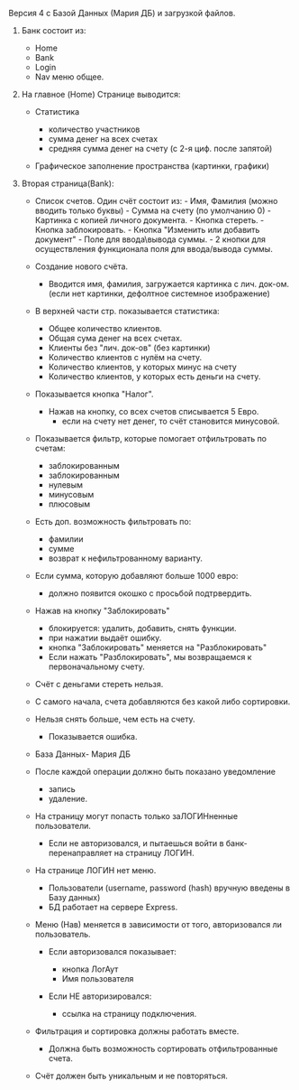 Версия 4 с Базой Данных (Мария ДБ) и загрузкой файлов.

1. Банк состоит из:

    - Home
    - Bank
    - Login
    - Nav меню общее.

2. На главное (Home) Странице выводится:

    - Статистика

        - количество участников
        - сумма денег на всех счетах
        - средняя сумма денег на счету (с 2-я циф. после запятой)

    - Графическое заполнение пространства (картинки, графики)

3. Вторая страница(Bank):

    - Список счетов.
      Один счёт состоит из: - Имя, Фамилия (можно вводить только буквы) - Сумма на счету (по умолчанию 0) - Картинка с копией личного документа. - Кнопка стереть. - Кнопка заблокировать. - Кнопка "Изменить или добавить документ" - Поле для ввода\вывода суммы. - 2 кнопки для осуществления функционала поля для ввода/вывода суммы.

    - Создание нового счёта.
        - Вводится имя, фамилия, загружается картинка с лич. док-ом.
          (если нет картинки, дефолтное системное изображение)
    - В верхней части стр. показывается статистика:

        - Общее количество клиентов.
        - Общая сума денег на всех счетах.
        - Клиенты без "лич. док-ов" (без картинки)
        - Количество клиентов с нулём на счету.
        - Количество клиентов, у которых минус на счету
        - Количество клиентов, у которых есть деньги на счету.

    - Показывается кнопка "Налог".
        - Нажав на кнопку, со всех счетов списывается 5 Евро.
            - если на счету нет денег, то счёт становится минусовой.
    - Показывается фильтр, которые помогает отфильтровать по счетам:

        - заблокированным
        - заблокированным
        - нулевым
        - минусовым
        - плюсовым

    - Есть доп. возможность фильтровать по:

        - фамилии
        - сумме
        - возврат к нефильтрованному варианту.

    - Если сумма, которую добавляют больше 1000 евро:

        - должно появится окошко с просьбой подтрвердить.

    - Нажав на кнопку "Заблокировать"

        - блокируется: удалить, добавить, снять функции.
        - при нажатии выдаёт ошибку.
        - кнопка "Заблокировать" меняется на "Разблокировать"
        - Если нажать "Разблокировать", мы возвращаемся к первоначальному счету.

    - Счёт с деньгами стереть нельзя.

    - С самого начала, счета добавляются без какой либо сортировки.

    - Нельзя снять больше, чем есть на счету.

        - Показывается ошибка.

    - База Данных- Мария ДБ

    - После каждой операции должно быть показано уведомление

        - запись
        - удаление.

    - На страницу могут попасть только заЛОГИНненные пользователи.

        - Если не авторизовался, и пытаешься войти в банк- перенаправляет на страницу ЛОГИН.

    - На странице ЛОГИН нет меню.

        - Пользователи (username, password (hash) вручную введены в Базу данных)
        - БД работает на сервере Express.

    - Меню (Нав) меняется в зависимости от того, авторизовался ли пользователь.

        - Если авторизовался показывает:

            - кнопка ЛогАут
            - Имя пользователя

        - Если НЕ авторизировался:
            - ссылка на страницу подключения.

    - Фильтрация и сортировка должны работать вместе.

        - Должна быть возможность сортировать отфильтрованные счета.

    - Счёт должен быть уникальным и не повторяться.
